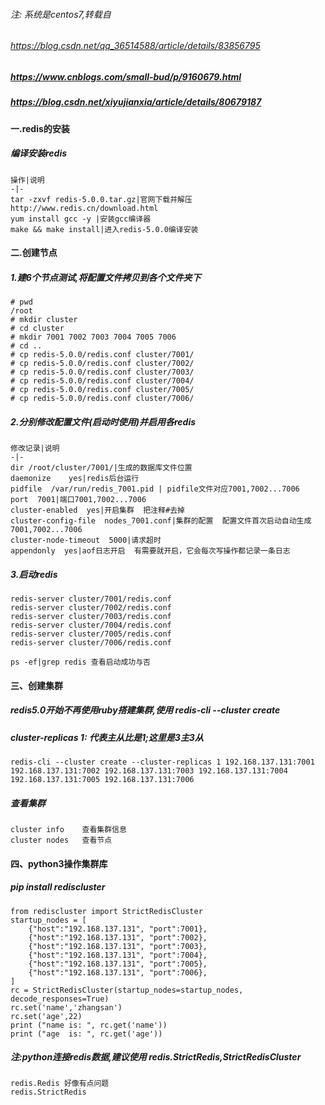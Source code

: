 ###### 注: 系统是centos7,转载自
###### https://blog.csdn.net/qq_36514588/article/details/83856795
##### https://www.cnblogs.com/small-bud/p/9160679.html
##### https://blog.csdn.net/xiyujianxia/article/details/80679187

#### 一.redis的安装
#####   编译安装redis
    操作|说明
    -|-
    tar -zxvf redis-5.0.0.tar.gz|官网下载并解压 http://www.redis.cn/download.html
    yum install gcc -y |安装gcc编译器
    make && make install|进入redis-5.0.0编译安装
    
#### 二.创建节点
#####     1.建6个节点测试,将配置文件拷贝到各个文件夹下
    # pwd
    /root
    # mkdir cluster
    # cd cluster
    # mkdir 7001 7002 7003 7004 7005 7006
    # cd ..
    # cp redis-5.0.0/redis.conf cluster/7001/
    # cp redis-5.0.0/redis.conf cluster/7002/
    # cp redis-5.0.0/redis.conf cluster/7003/
    # cp redis-5.0.0/redis.conf cluster/7004/
    # cp redis-5.0.0/redis.conf cluster/7005/
    # cp redis-5.0.0/redis.conf cluster/7006/
    
#####     2.分别修改配置文件(启动时使用)并启用各redis

    修改记录|说明
    -|-
    dir /root/cluster/7001/|生成的数据库文件位置
    daemonize    yes|redis后台运行
    pidfile  /var/run/redis_7001.pid | pidfile文件对应7001,7002...7006
    port  7001|端口7001,7002...7006
    cluster-enabled  yes|开启集群  把注释#去掉
    cluster-config-file  nodes_7001.conf|集群的配置  配置文件首次启动自动生成 7001,7002...7006
    cluster-node-timeout  5000|请求超时
    appendonly  yes|aof日志开启  有需要就开启，它会每次写操作都记录一条日志

#####     3.启动redis
    redis-server cluster/7001/redis.conf
    redis-server cluster/7002/redis.conf
    redis-server cluster/7003/redis.conf
    redis-server cluster/7004/redis.conf
    redis-server cluster/7005/redis.conf
    redis-server cluster/7006/redis.conf
    
    ps -ef|grep redis 查看启动成功与否


#### 三、创建集群
#####     redis5.0开始不再使用ruby搭建集群,使用 redis-cli --cluster create
#####     cluster-replicas 1: 代表主从比是1;这里是3主3从
    
    redis-cli --cluster create --cluster-replicas 1 192.168.137.131:7001 192.168.137.131:7002 192.168.137.131:7003 192.168.137.131:7004 192.168.137.131:7005 192.168.137.131:7006 

#####     查看集群
    cluster info    查看集群信息
    cluster nodes   查看节点
    
     
#### 四、python3操作集群库
##### pip install rediscluster
    
    from rediscluster import StrictRedisCluster
    startup_nodes = [
        {"host":"192.168.137.131", "port":7001},
        {"host":"192.168.137.131", "port":7002},
        {"host":"192.168.137.131", "port":7003},
        {"host":"192.168.137.131", "port":7004},
        {"host":"192.168.137.131", "port":7005},
        {"host":"192.168.137.131", "port":7006},
    ]
    rc = StrictRedisCluster(startup_nodes=startup_nodes, decode_responses=True)
    rc.set('name','zhangsan')
    rc.set('age',22)
    print ("name is: ", rc.get('name'))
    print ("age  is: ", rc.get('age'))
    
##### 注:python连接redis数据,建议使用 redis.StrictRedis,StrictRedisCluster
    redis.Redis 好像有点问题
    redis.StrictRedis
